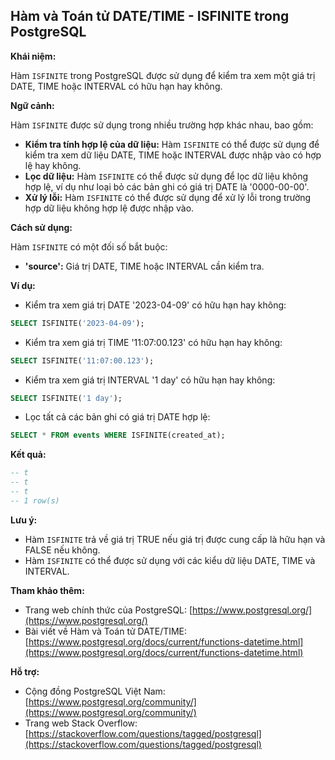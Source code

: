## Hàm và Toán tử DATE/TIME - ISFINITE trong PostgreSQL

**Khái niệm:**

Hàm `ISFINITE` trong PostgreSQL được sử dụng để kiểm tra xem một giá trị DATE, TIME hoặc INTERVAL có hữu hạn hay không.

**Ngữ cảnh:**

Hàm `ISFINITE` được sử dụng trong nhiều trường hợp khác nhau, bao gồm:

- **Kiểm tra tính hợp lệ của dữ liệu:** Hàm `ISFINITE` có thể được sử dụng để kiểm tra xem dữ liệu DATE, TIME hoặc INTERVAL được nhập vào có hợp lệ hay không.
- **Lọc dữ liệu:** Hàm `ISFINITE` có thể được sử dụng để lọc dữ liệu không hợp lệ, ví dụ như loại bỏ các bản ghi có giá trị DATE là '0000-00-00'.
- **Xử lý lỗi:** Hàm `ISFINITE` có thể được sử dụng để xử lý lỗi trong trường hợp dữ liệu không hợp lệ được nhập vào.

**Cách sử dụng:**

Hàm `ISFINITE` có một đối số bắt buộc:

- **'source':** Giá trị DATE, TIME hoặc INTERVAL cần kiểm tra.

**Ví dụ:**

- Kiểm tra xem giá trị DATE '2023-04-09' có hữu hạn hay không:

```sql
SELECT ISFINITE('2023-04-09');
```

- Kiểm tra xem giá trị TIME '11:07:00.123' có hữu hạn hay không:

```sql
SELECT ISFINITE('11:07:00.123');
```

- Kiểm tra xem giá trị INTERVAL '1 day' có hữu hạn hay không:

```sql
SELECT ISFINITE('1 day');
```

- Lọc tất cả các bản ghi có giá trị DATE hợp lệ:

```sql
SELECT * FROM events WHERE ISFINITE(created_at);
```

**Kết quả:**

```sql
-- t
-- t
-- t
-- 1 row(s)
```

**Lưu ý:**

- Hàm `ISFINITE` trả về giá trị TRUE nếu giá trị được cung cấp là hữu hạn và FALSE nếu không.
- Hàm `ISFINITE` có thể được sử dụng với các kiểu dữ liệu DATE, TIME và INTERVAL.

**Tham khảo thêm:**

- Trang web chính thức của PostgreSQL: [https://www.postgresql.org/](https://www.postgresql.org/)
- Bài viết về Hàm và Toán tử DATE/TIME: [https://www.postgresql.org/docs/current/functions-datetime.html](https://www.postgresql.org/docs/current/functions-datetime.html)

**Hỗ trợ:**

- Cộng đồng PostgreSQL Việt Nam: [https://www.postgresql.org/community/](https://www.postgresql.org/community/)
- Trang web Stack Overflow: [https://stackoverflow.com/questions/tagged/postgresql](https://stackoverflow.com/questions/tagged/postgresql)
